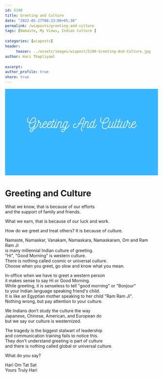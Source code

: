 ```yaml
--- 
id: 5190 
title: Greeting and Culture
date: "2022-05-27T08:33:00+05:30"
permalink: /wiaposts/greeting-and-culture
tags: [Namaste, My Views, Indian Culture ]    

categories: [wiaposts] 
header:
     teaser: ../assets/images/wiapost/5190-Greeting-And-Culture.jpg
author: Hari Thapliyaal 

excerpt:  
author_profile: true 
share: true 
---
```


![Greeting and Culture](../assets/images/wiapost/5190-Greeting-And-Culture.jpg)     
   
# Greeting and Culture   
   
What we know, that is because of our efforts     
and the support of family and friends.     
    
What we earn, that is because of our luck and work.    
    
How do we greet and treat others? It is because of culture.    
    
Namaste, Namaskar, Vanakam, Namaskara, Namaskaram, Om and Ram Ram Ji     
is many millennial Indian culture of greeting.     
"Hi", "Good Morning" is western culture.     
There is nothing called cosmic or universal culture.     
Choose when you greet, go slow and know what you mean.    
    
In-office when we have to greet a western person     
it makes sense to say Hi or Good Morning.     
While greeting, it is senseless to tell "good morning" or "Bonjour"    
to your Indian language speaking friend's child.     
It is like an Egyptian mother speaking to her child "Ram Ram Ji".     
Nothing wrong, but pay attention to your culture.    
    
We Indians don’t study the culture the way     
Japanese, Chinese, American, and European do     
but we say our culture is westernized.    
    
The tragedy is the biggest stalwart of leadership     
and communication training fails to notice this.    
They don't understand greeting is part of culture     
and there is nothing called global or universal culture.    
    
What do you say?    
    
Hari Om Tat Sat     
Yours Truly Hari    

